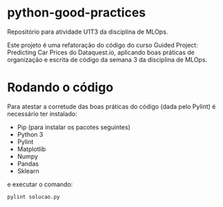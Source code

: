 # python-good-practices
Repositório para atividade U1T3 da disciplina de MLOps.

Este projeto é uma refatoração do código do curso Guided Project: Predicting Car Prices do Dataquest.io, aplicando boas práticas de organização e escrita de código da semana 3 da disciplina de MLOps.

# Rodando o código
Para atestar a corretude das boas práticas do código (dada pelo Pylint) é necessário ter instalado:

- Pip (para instalar os pacotes seguintes)
- Python 3
- Pylint
- Matplotlib
- Numpy
- Pandas
- Sklearn

e executar o comando:

```
pylint solucao.py
```